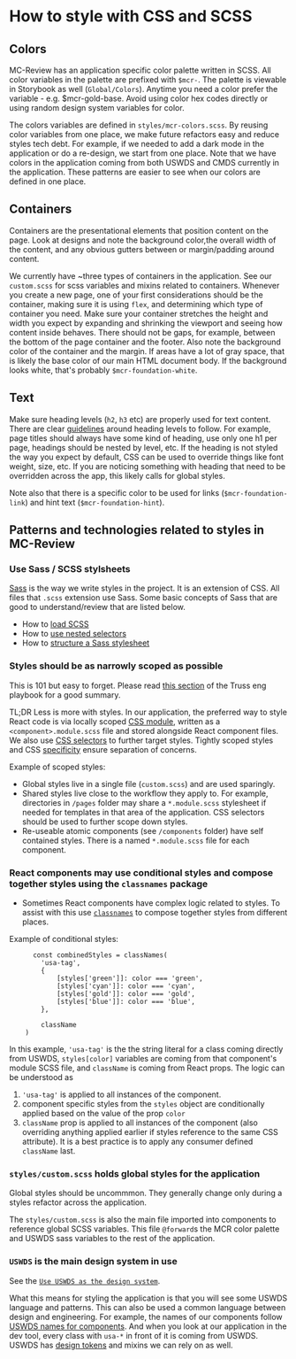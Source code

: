 # How to style with CSS and SCSS

## Colors

MC-Review has an application specific color palette written in SCSS. All color variables in the palette are prefixed with `$mcr-`. The palette is viewable in Storybook as well (`Global/Colors`). Anytime you need a color prefer the variable -  e.g. $mcr-gold-base. Avoid using color hex codes directly or using random design system variables for color.

The colors variables are defined in  `styles/mcr-colors.scss`. By reusing color variables from one place, we make future refactors easy and reduce styles tech debt. For example, if we needed to add a dark mode in the application or do a re-design, we start from one place. Note that we have colors in the application coming from both USWDS and CMDS currently in the application. These patterns are easier to see when our colors are defined in one place.

## Containers

Containers are the presentational elements that position content on the page. Look at designs and note the background color,the overall width of the content, and any obvious gutters between or margin/padding around content.

We currently have ~three types of containers in the application. See our `custom.scss` for scss variables and mixins related to containers. Whenever you create a new page, one of your first considerations should be the container, making sure it is using `flex`, and determining which type of container you need. Make sure your container stretches the height and width you expect by expanding and shrinking the viewport and seeing how content inside behaves. There should not be gaps, for example, between the bottom of the page container and the footer. Also note the background color of the container and the margin. If areas have a lot of gray space, that is likely the base color of our main HTML document body. If the background looks white, that's probably  `$mcr-foundation-white`.

## Text

Make sure heading levels (`h2`, `h3` etc) are properly used for text content. There are clear [guidelines](https://developer.mozilla.org/en-US/docs/Web/HTML/Element/Heading_Elements) around heading levels to follow. For example, page titles should always have some kind of heading, use only one h1 per page, headings should be nested by level, etc. If the heading is not styled the way you expect by default, CSS can be used to override things like font weight, size, etc. If you are noticing something with heading that need to be overridden across the app, this likely calls for global styles.

Note also that there is a specific color to be used for links (`$mcr-foundation-link`) and hint text (`$mcr-foundation-hint`).

## Patterns and technologies related to styles in MC-Review

### Use Sass / SCSS stylsheets

[Sass](https://sass-lang.com/documentation/file.SASS_REFERENCE.html) is the way we write styles in the project. It is an extension of CSS. All files that `.scss` extension use Sass. Some basic concepts of Sass that are good to understand/review that are listed below.

- How to [load SCSS](https://sass-lang.com/documentation/at-rules/use#loading-members)
- How to [use nested selectors](https://sass-lang.com/documentation/style-rules#nesting)
- How to [structure a Sass stylesheet](https://sass-lang.com/documentation/syntax/structure)

### Styles should be as narrowly scoped as possible

This is 101 but easy to forget. Please read [this section](https://github.com/trussworks/Engineering-Playbook/blob/main/docs/web/frontend/developing-ui.md#style-with-css-modules) of the Truss eng playbook for a good summary.

TL;DR Less is more with styles. In our application, the preferred way to style React code is via locally scoped [CSS module](https://github.com/css-modules/css-modules), written as a `<component>.module.scss` file and stored alongside React component files. We also use [CSS selectors](https://developer.mozilla.org/en-US/docs/Web/CSS/Reference#selectors) to further target styles. Tightly scoped styles and CSS [specificity](https://developer.mozilla.org/en-US/docs/Web/CSS/Specificity) ensure separation of concerns.

Example of scoped styles:

- Global styles live in a single file (`custom.scss`) and are used sparingly.
- Shared styles live close to the workflow they apply to. For example, directories in  `/pages` folder may share a `*.module.scss` stylesheet if needed for templates in that area of the application. CSS selectors should be used to further scope down styles.
- Re-useable atomic components (see `/components` folder) have self contained styles. There is a named `*.module.scss` file for each component.

### React components may use conditional styles and compose together styles using the `classnames` package

- Sometimes React components have complex logic related to styles. To assist with this use [`classnames`](https://github.com/JedWatson/classnames) to compose together styles from different places.

Example of conditional styles:

```react
      const combinedStyles = classNames(
        'usa-tag',
        {
            [styles['green']]: color === 'green',
            [styles['cyan']]: color === 'cyan',
            [styles['gold']]: color === 'gold',
            [styles['blue']]: color === 'blue',
        },

        className
    )
  ````

In this example, `'usa-tag'` is the the string literal for a class coming directly from USWDS, `styles[color]` variables are coming from that component's module SCSS file, and `className` is coming from React props. The logic can be understood as

1. `'usa-tag'` is applied to all instances of the component.
2. component specific styles from the `styles` object are conditionally applied based on the value of the prop `color`
3. `className` prop is applied to all instances of the component (also overriding anything applied earlier if styles reference to the same CSS attribute). It is a best practice is to apply any consumer defined `className` last.

### `styles/custom.scss` holds global styles for the application

Global styles should be uncommmon. They generally change only during a styles refactor across the application.

The `styles/custom.scss` is also the main file imported into components to reference global SCSS variables. This file `@forward`s the MCR color palette and USWDS sass variables to the rest of the application.

### `USWDS` is the main design system in use

See the [`Use USWDS as the design system`](../architectural-decision-records/014-use-uswds-design-system.md).

What this means for styling the application is that you will see some USWDS language and patterns. This can also be used a common language between design and engineering. For example, the names of our components follow [USWDS names for components](https://designsystem.digital.gov/components/overview/). And when you look at our application in the dev tool, every class with `usa-*` in front of it is coming from USWDS. USWDS has [design tokens](https://designsystem.digital.gov/design-tokens/) and mixins we can rely on as well.